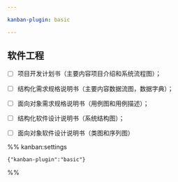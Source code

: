 ```yaml
---

kanban-plugin: basic

---
```


## 软件工程

- [ ] 项目开发计划书（主要内容项目介绍和系统流程图）；
- [ ] 结构化需求规格说明书（主要内容数据流图，数据字典）；
- [ ] 面向对象需求规格说明书（用例图和用例描述）；
- [ ] 结构化软件设计说明书（系统结构图）；
- [ ] 面向对象软件设计说明书（类图和序列图）




%% kanban:settings
```
{"kanban-plugin":"basic"}
```
%%